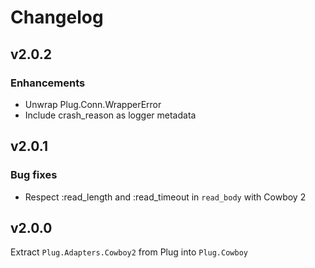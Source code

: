 # Changelog

## v2.0.2

### Enhancements

  * Unwrap Plug.Conn.WrapperError
  * Include crash_reason as logger metadata

## v2.0.1

### Bug fixes

  * Respect :read_length and :read_timeout in `read_body` with Cowboy 2 

## v2.0.0

Extract `Plug.Adapters.Cowboy2` from Plug into `Plug.Cowboy`
